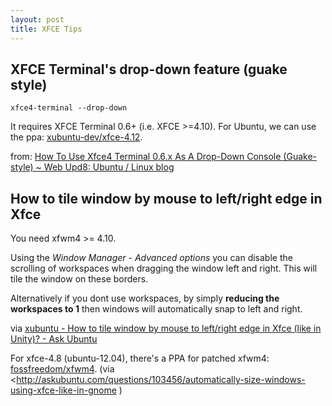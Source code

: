 ```yaml
---
layout: post
title: XFCE Tips
---
```


## XFCE Terminal's drop-down feature (guake style)

    xfce4-terminal --drop-down
	
It requires XFCE Terminal 0.6+ (i.e. XFCE >=4.10).  For Ubuntu, we can use the ppa: [xubuntu-dev/xfce-4.12](http://pav.lv/ppa/xubuntu-dev/xfce-4.12 ).

from: [How To Use Xfce4 Terminal 0.6.x As A Drop-Down Console (Guake-style) ~ Web Upd8: Ubuntu / Linux blog](http://www.webupd8.org/2012/05/install-xfce-410-in-xubuntu-1204.html )

## How to tile window by mouse to left/right edge in Xfce

You need xfwm4 >= 4.10.

Using the *Window Manager - Advanced options* you can disable the scrolling of workspaces when dragging the window left and right. This will tile the window on these borders.


Alternatively if you dont use workspaces, by simply **reducing the workspaces to 1** then windows will automatically snap to left and right.

via [xubuntu - How to tile window by mouse to left/right edge in Xfce (like in Unity)? - Ask Ubuntu](http://askubuntu.com/questions/483341/how-to-tile-window-by-mouse-to-left-right-edge-in-xfce-like-in-unity )

For xfce-4.8 (ubuntu-12.04),  there's a PPA for patched xfwm4: [fossfreedom/xfwm4](http://pad.lv/ppa/fossfreedom/xfwm4 ). (via <http://askubuntu.com/questions/103456/automatically-size-windows-using-xfce-like-in-gnome )


